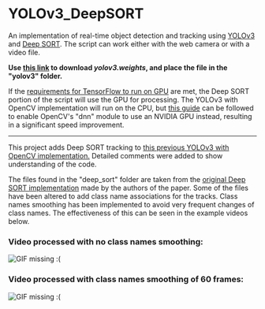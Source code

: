 # YOLOv3_DeepSORT

An implementation of real-time object detection and tracking using [YOLOv3](https://arxiv.org/abs/1804.02767) 
and [Deep SORT](https://arxiv.org/abs/1703.07402). The script can work either with the web camera or with a video file.

**Use [this link](https://pjreddie.com/media/files/yolov3.weights)
to download *yolov3.weights*, and place the file in the "yolov3" folder.**

If the [requirements for TensorFlow to run on GPU](https://www.tensorflow.org/install/gpu) are met, the Deep SORT 
portion of the script will use the GPU for processing. The YOLOv3 with OpenCV implementation will run on the CPU, but 
[this guide](https://www.pyimagesearch.com/2020/02/03/how-to-use-opencvs-dnn-module-with-nvidia-gpus-cuda-and-cudnn/) 
can be followed to enable OpenCV's "dnn" module to use an NVIDIA GPU instead, resulting in a significant speed improvement.

---
This project adds Deep SORT tracking to [this previous YOLOv3 with OpenCV implementation.](https://github.com/BorislavY/YOLOv3_OpenCV)
Detailed comments were added to show understanding of the code.

The files found in the "deep_sort" folder are taken from the [original Deep SORT implementation](https://github.com/nwojke/deep_sort) 
made by the authors of the paper. Some of the files have been altered to add class name associations for the tracks.
Class names smoothing has been implemented to avoid very frequent changes of class names. 
The effectiveness of this can be seen in the example videos below. 


### Video processed with no class names smoothing:
![GIF missing :(](results1.gif)

### Video processed with class names smoothing of 60 frames:
![GIF missing :(](results2.gif)